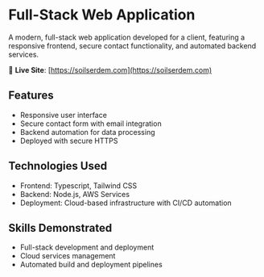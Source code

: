 # Full-Stack Web Application

A modern, full-stack web application developed for a client, featuring a responsive frontend, secure contact functionality, and automated backend services.

🔗 **Live Site**: [https://soilserdem.com](https://soilserdem.com)

## Features

- Responsive user interface
- Secure contact form with email integration
- Backend automation for data processing
- Deployed with secure HTTPS

## Technologies Used

- Frontend: Typescript, Tailwind CSS  
- Backend: Node.js, AWS Services  
- Deployment: Cloud-based infrastructure with CI/CD automation

## Skills Demonstrated

- Full-stack development and deployment
- Cloud services management
- Automated build and deployment pipelines
